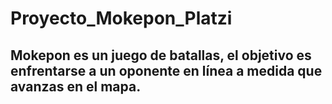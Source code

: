 # Proyecto_Mokepon_Platzi
## Mokepon es un juego de batallas, el objetivo es enfrentarse a un oponente en línea a medida que avanzas en el mapa.
